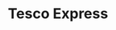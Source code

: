---
title: "Tesco Express"
url: /bury-st-edmunds/tesco-express-stamford-court/
shop: supermarket
---